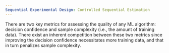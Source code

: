 ```yaml
---
Sequential Experimental Design: Controlled Sequential Estimation
---
```


There are two key metrics for assessing the quality of any ML algorithm: decision confidence and sample complexity (i.e., the amount of training data). There exist an inherent competition between these two metrics since improving the decision confidence necessitates more training data, and that in turn penalizes sample complexity.
